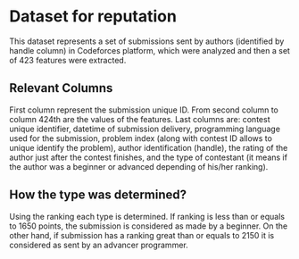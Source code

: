 # Dataset for reputation

This dataset represents a set of submissions sent by authors (identified by handle column) in Codeforces platform, which were analyzed and then a set of 423 features were extracted.

## Relevant Columns

First column represent the submission unique ID. From second column to column 424th are the values of the features. Last columns are: contest unique identifier, datetime of submission delivery, programming language used for the submission, problem index (along with contest ID allows to unique identify the problem), author identification (handle), the rating of the author just after the contest finishes, and the type of contestant (it means if the author was a beginner or advanced depending of his/her ranking).

## How the type was determined?

Using the ranking each type is determined. If ranking is less than or equals to 1650 points, the submission is considered as made by a beginner. On the other hand, if submission has a ranking great than or equals to 2150 it is considered as sent by an advancer programmer. 
